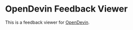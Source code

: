 # OpenDevin Feedback Viewer

This is a feedback viewer for [OpenDevin](https://github.com/OpenDevin/OpenDevin).